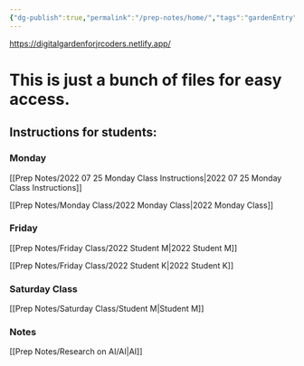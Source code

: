 ```yaml
---
{"dg-publish":true,"permalink":"/prep-notes/home/","tags":"gardenEntry","dgHomeLink":true,"dgPassFrontmatter":false}
---
```


https://digitalgardenforjrcoders.netlify.app/
# This is just a bunch of files for easy access. 


## Instructions for students:

### Monday
[[Prep Notes/2022 07 25 Monday Class Instructions|2022 07 25 Monday Class Instructions]]

[[Prep Notes/Monday Class/2022 Monday Class|2022 Monday Class]]


### Friday
[[Prep Notes/Friday Class/2022 Student M|2022 Student M]]

[[Prep Notes/Friday Class/2022 Student K|2022 Student K]]

### Saturday Class

[[Prep Notes/Saturday Class/Student M|Student M]]

### Notes

[[Prep Notes/Research on AI/AI|AI]]